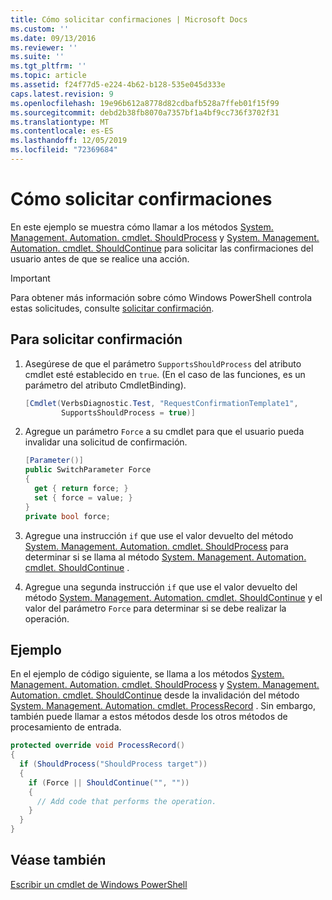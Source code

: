 ```yaml
---
title: Cómo solicitar confirmaciones | Microsoft Docs
ms.custom: ''
ms.date: 09/13/2016
ms.reviewer: ''
ms.suite: ''
ms.tgt_pltfrm: ''
ms.topic: article
ms.assetid: f24f77d5-e224-4b62-b128-535e045d333e
caps.latest.revision: 9
ms.openlocfilehash: 19e96b612a8778d82cdbafb528a7ffeb01f15f99
ms.sourcegitcommit: debd2b38fb8070a7357bf1a4bf9cc736f3702f31
ms.translationtype: MT
ms.contentlocale: es-ES
ms.lasthandoff: 12/05/2019
ms.locfileid: "72369684"
---
```

# <a name="how-to-request-confirmations"></a>Cómo solicitar confirmaciones

En este ejemplo se muestra cómo llamar a los métodos [System. Management. Automation. cmdlet. ShouldProcess](/dotnet/api/System.Management.Automation.Cmdlet.ShouldProcess) y [System. Management. Automation. cmdlet. ShouldContinue](/dotnet/api/System.Management.Automation.Cmdlet.ShouldContinue) para solicitar las confirmaciones del usuario antes de que se realice una acción.

> [!IMPORTANT]
> Para obtener más información sobre cómo Windows PowerShell controla estas solicitudes, consulte [solicitar confirmación](./requesting-confirmation-from-cmdlets.md).

## <a name="to-request-confirmation"></a>Para solicitar confirmación

1. Asegúrese de que el parámetro `SupportsShouldProcess` del atributo cmdlet esté establecido en `true`. (En el caso de las funciones, es un parámetro del atributo CmdletBinding).

    ```csharp
    [Cmdlet(VerbsDiagnostic.Test, "RequestConfirmationTemplate1",
            SupportsShouldProcess = true)]
    ```

2. Agregue un parámetro `Force` a su cmdlet para que el usuario pueda invalidar una solicitud de confirmación.

    ```csharp
    [Parameter()]
    public SwitchParameter Force
    {
      get { return force; }
      set { force = value; }
    }
    private bool force;
    ```

3. Agregue una instrucción `if` que use el valor devuelto del método [System. Management. Automation. cmdlet. ShouldProcess](/dotnet/api/System.Management.Automation.Cmdlet.ShouldProcess) para determinar si se llama al método [System. Management. Automation. cmdlet. ShouldContinue](/dotnet/api/System.Management.Automation.Cmdlet.ShouldContinue) .

4. Agregue una segunda instrucción `if` que use el valor devuelto del método [System. Management. Automation. cmdlet. ShouldContinue](/dotnet/api/System.Management.Automation.Cmdlet.ShouldContinue) y el valor del parámetro `Force` para determinar si se debe realizar la operación.

## <a name="example"></a>Ejemplo

En el ejemplo de código siguiente, se llama a los métodos [System. Management. Automation. cmdlet. ShouldProcess](/dotnet/api/System.Management.Automation.Cmdlet.ShouldProcess) y [System. Management. Automation. cmdlet. ShouldContinue](/dotnet/api/System.Management.Automation.Cmdlet.ShouldContinue) desde la invalidación del método [System. Management. Automation. cmdlet. ProcessRecord](/dotnet/api/System.Management.Automation.Cmdlet.ProcessRecord) . Sin embargo, también puede llamar a estos métodos desde los otros métodos de procesamiento de entrada.

```csharp
protected override void ProcessRecord()
{
  if (ShouldProcess("ShouldProcess target"))
  {
    if (Force || ShouldContinue("", ""))
    {
      // Add code that performs the operation.
    }
  }
}
```

## <a name="see-also"></a>Véase también

[Escribir un cmdlet de Windows PowerShell](./writing-a-windows-powershell-cmdlet.md)

